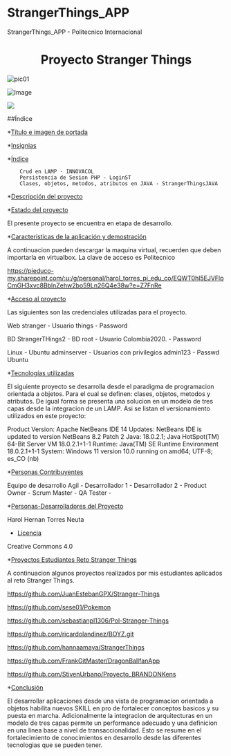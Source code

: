 # StrangerThings_APP
StrangerThings_APP - Politecnico Internacional
<h1 align="center"> Proyecto Stranger Things </h1>

![pic01](https://user-images.githubusercontent.com/66041310/186473753-189ebe3a-a181-424e-a8c0-a9f934b8eed3.jpg)

![Image](https://user-images.githubusercontent.com/66041310/186474717-31e5f515-5e8b-4446-86bc-7554c61ec3c5.png)

<p align="left">
   <img src="https://img.shields.io/badge/STATUS-EN%20DESAROLLO-green">
 </p>
 



##Índice

*[Título e imagen de portada](#Título-e-imagen-de-portada)

*[Insignias](#insignias)

*[Índice](#índice)

        Crud en LAMP - INNOVACOL
        Persistencia de Sesion PHP - LoginST
        Clases, objetos, metodos, atributos en JAVA - StrangerThingsJAVA

*[Descripción del proyecto](#descripción-del-proyecto)

*[Estado del proyecto](#Estado-del-proyecto)

El presente proyecto se encuentra en etapa de desarrollo.

*[Características de la aplicación y demostración](#Características-de-la-aplicación-y-demostración)

A continuacion pueden descargar la maquina virtual, recuerden que deben importarla en virtualbox. La clave de acceso es Politecnico

https://pieduco-my.sharepoint.com/:u:/g/personal/harol_torres_pi_edu_co/EQWT0hl5EJVFlpCmGH3xvc8BblnZehw2bo59Ln26Q4e38w?e=Z7FnRe

*[Acceso al proyecto](#acceso-proyecto)

Las siguientes son las credenciales utilizadas para el proyecto.

Web
   stranger - Usuario
   things   - Password
   
BD
  StrangerTHings2 - BD
  root            - Usuario
  Colombia2020.   - Password
  

Linux - Ubuntu
  adminserver     - Usuarios con privilegios
  admin123        - Passwd Ubuntu
  


*[Tecnologías utilizadas](#tecnologías-utilizadas)

El siguiente proyecto se desarrolla desde el paradigma de programacion orientada a objetos. Para el cual se definen: clases, objetos, metodos y atributos. De igual forma se presenta una solucion en un modelo de tres capas desde la integracion de un LAMP. Asi se listan el versionamiento utilizados en este proyecto: 

Product Version: Apache NetBeans IDE 14
Updates: NetBeans IDE is updated to version NetBeans 8.2 Patch 2
Java: 18.0.2.1; Java HotSpot(TM) 64-Bit Server VM 18.0.2.1+1-1
Runtime: Java(TM) SE Runtime Environment 18.0.2.1+1-1
System: Windows 11 version 10.0 running on amd64; UTF-8; es_CO (nb)

*[Personas Contribuyentes](#personas-contribuyentes)

Equipo de desarrollo Agil  - 
Desarrollador 1            -
Desarrollador 2            -
Product Owner              -
Scrum Master               -
QA Tester                  -

*[Personas-Desarrolladores del Proyecto](#personas-desarrolladores)

Harol Hernan Torres Neuta

* [Licencia](#licencia)

Creative Commons 4.0

*[Proyectos Estudiantes Reto Stranger Things](#StrangerThings)

A continuacion algunos proyectos realizados por mis estudiantes aplicados al reto Stranger Things. 

https://github.com/JuanEstebanGPX/Stranger-Things


https://github.com/sese01/Pokemon


https://github.com/sebastianpl1306/Pol-Stranger-Things


https://github.com/ricardolandinez/BOYZ.git


https://github.com/hannaamaya/StrangerThings

https://github.com/FrankGitMaster/DragonBallfanApp

https://github.com/StivenUrbano/Proyecto_BRANDONKens



*[Conclusión](#conclusión)

El desarrollar aplicaciones desde una vista de programacion orientada a objetos habilita nuevos SKILL en pro de fortalecer conceptos basicos y su puesta en marcha. Adicionalmente la integracion de arquitecturas en un modelo de tres capas permite un performance adecuado y una definicion en una linea base a nivel de transaccionalidad. Esto se resume en el fortalecimiento de conocimientos en desarrollo desde las diferentes tecnologias que se pueden tener. 
